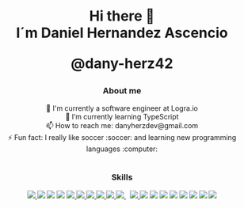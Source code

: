 
<h2></h2>
<h1 align="center">Hi there 👋 <br/>I´m Daniel Hernandez Ascencio <br/><p>@dany-herz42</p></h1>
<h3 align="center">About me</h3>

<div align="center">
🔭 I'm currently a software engineer at Logra.io <br/>
🌱 I’m currently learning TypeScript <br/>
📫 How to reach me: danyherzdev@gmail.com <br/>
⚡ Fun fact: I really like soccer :soccer: and learning new programming languages :computer: 
</div>

<br />

<h3 align="center">Skills</h3>
<p align="center">
  <a href="https://developer.mozilla.org/en-US/docs/Web/JavaScript" target="_blank"> <img src="https://img.icons8.com/color/48/000000/javascript.png"/> </a>
    <a href="https://www.python.org/" target="_blank"> <img src="https://img.icons8.com/color/48/000000/python--v1.png"/></a>
  <a href="https://www.typescriptlang.org/" target="_blank"> <img src="https://img.icons8.com/color/48/000000/typescript--v1.png"/></a>
  <a href="https://www.ruby-lang.org/es/" target="_blank"> <img src="https://img.icons8.com/color/48/000000/ruby-programming-language.png"/></a>
  <a href="https://reactjs.org/" target="_blank"> <img src="https://img.icons8.com/color/48/000000/react-native.png"/> </a>
  <a href="https://rubyonrails.org/" target="_blank"> <img src="https://img.icons8.com/windows/48/fa314a/ruby-on-rails.png"/> </a>
  <a href="https://mui.com/" target="_blank"> <img src="https://img.icons8.com/color/48/000000/material-ui.png"/> </a>
  <a href="https://www.w3.org/html/" target="_blank"> <img src="https://img.icons8.com/color/48/000000/html-5.png"/> </a>
  <a href="https://sass-lang.com/" target="_blank"> <img src="https://img.icons8.com/color/48/000000/sass.png"/> </a>
  <a style="padding-right:8px;" href="https://www.postgresql.org/" target="_blank"> <img src="https://img.icons8.com/color/48/000000/postgreesql.png"/> </a>
  <a href="https://git-scm.com/" target="_blank"> <img src="https://img.icons8.com/color/48/000000/git.png"/> </a>
  <a href="https://www.figma.com/" target="_blank"> <img src="https://img.icons8.com/color/48/000000/figma--v1.png"/></a>
  <a href="https://www.heroku.com/" target="_blank"> <img src="https://img.icons8.com/color/48/fa314a/heroku.png"/></a>
  <a href="https://ubuntu.com/" target="_blank"> <img src="https://img.icons8.com/color/48/000000/ubuntu--v1.png"/></a>
  <a href="https://www.apollographql.com/docs/" target="_blank"> <img src="https://img.icons8.com/color/48/000000/apollo--v1.png"/></a>
  <a href="https://graphql.org/" target="_blank"> <img src="https://img.icons8.com/color/48/000000/graphql--v1.png"/></a>
  <a href="https://www.mysql.com/" target="_blank"> <img src="https://img.icons8.com/color/48/000000/my-sql--v1.png"/></a>
  <a href="https://www.mongodb.com/" target="_blank"> <img src="https://img.icons8.com/color/48/000000/mongodb--v1.png"/></a>
    <a href="https://getbootstrap.com/" target="_blank"> <img src="https://img.icons8.com/color/48/000000/bootstrap--v1.png"/></a>
</p>

